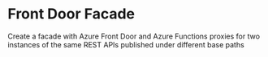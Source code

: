# Front Door Facade
Create a facade with Azure Front Door and Azure Functions proxies for two instances of the same REST APIs published under different base paths
